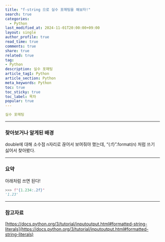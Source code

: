 ```yaml
---
title: "f-string 으로 실수 포매팅을 해보자!"
search: true
categories:
  - Python
last_modified_at: 2024-11-01T20:00:00+09:00
layout: single
author_profile: true
read_time: true
comments: true
share: true
related: true
tag:
- Python
description: 실수 포매팅
article_tag1: Python
article_section: Python
meta_keywords: Python
toc: true
toc_sticky: true
toc_label: 목차
popular: true
---
```


```yaml
실수 포매팅
```

---

### 찾아보거나 알게된 배경


double에 대해 소수점 n자리로 끊어서 보여줘야 했는데, “{:f}”.format(n) 처럼 쓰기 싫어서 찾아봤다.

---

### 요약

아래처럼 쓰면 된다!

```python
>>> f"{1.234:.2f}"
'1.23'
```

---


### 참고자료

[https://docs.python.org/3/tutorial/inputoutput.html#formatted-string-literals](https://docs.python.org/3/tutorial/inputoutput.html#formatted-string-literals)
